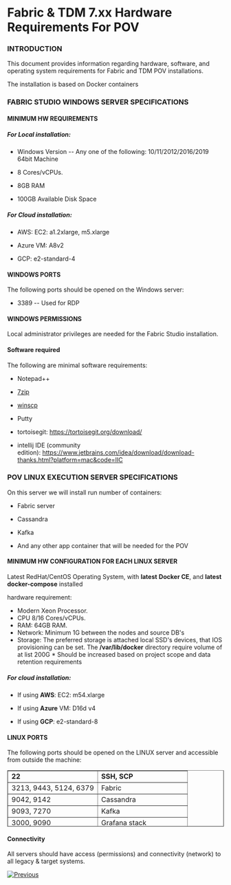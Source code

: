 # Fabric & TDM 7.xx Hardware Requirements For POV

### INTRODUCTION 

This document provides information regarding hardware, software, and operating system requirements for Fabric and TDM POV installations.

The installation is based on Docker containers

### FABRIC STUDIO WINDOWS SERVER SPECIFICATIONS 

#### MINIMUM HW REQUIREMENTS 

##### For Local installation:

-   Windows Version -- Any one of the following: 10/11/2012/2016/2019 64bit Machine

-   8 Cores/vCPUs.

-   8GB RAM

-   100GB Available Disk Space

##### For Cloud installation:

-   AWS: EC2: a1.2xlarge, m5.xlarge

-   Azure VM: A8v2

-   GCP: e2-standard-4

#### WINDOWS PORTS 

The following ports should be opened on the Windows server:

-   3389 -- Used for RDP

#### WINDOWS PERMISSIONS 

Local administrator privileges are needed for the Fabric Studio installation.

#### Software required 

The following are minimal software requirements:

-   Notepad++

-   [7zip](http://www.7-zip.org/download.html)

-   [winscp](https://winscp.net/eng/download.php)

-   Putty

-   tortoisegit: <https://tortoisegit.org/download/>

-   intellij IDE (community edition): <https://www.jetbrains.com/idea/download/download-thanks.html?platform=mac&code=IIC>

### POV LINUX EXECUTION SERVER SPECIFICATIONS

On this server we will install run number of containers:

-   Fabric server

-   Cassandra

-   Kafka

-   And any other app container that will be needed for the POV

#### MINIMUM HW CONFIGURATION FOR EACH LINUX SERVER 

Latest RedHat/CentOS Operating System, with **latest** **Docker CE**, and **latest** **docker-compose** installed

hardware requirement:

-   Modern Xeon Processor.
-   CPU 8/16 Cores/vCPUs.
-   RAM: 64GB RAM.
-   Network: Minimum 1G between the nodes and source DB's
-   Storage: The preferred storage is attached local SSD's devices, that IOS provisioning can be set.
    The **/var/lib/docker** directory require volume of at list 200G
    \* Should be increased based on project scope and data retention requirements

##### For cloud installation:

-   If using **AWS**: EC2: m54.xlarge

-   If using **Azure** VM: D16d v4

-   If using **GCP**: e2-standard-8

#### LINUX PORTS 

The following ports should be opened on the LINUX server and accessible from outside the machine:

<table style="border-collapse: collapse; width: 100%; height: 131px;" border="1">
<tbody>
<tr style="height: 18px;">
<td style="width: 50%; height: 18px;"><strong>22</strong></td>
<td style="width: 50%; height: 18px;"><strong>SSH, SCP</strong></td>
</tr>
<tr style="height: 18px;">
<td style="width: 50%; height: 18px;">3213, 9443, 5124, 6379</td>
<td style="width: 50%; height: 18px;">Fabric</td>
</tr>
<tr style="height: 18px;">
<td style="width: 50%; height: 18px;">9042, 9142</td>
<td style="width: 50%; height: 18px;">Cassandra</td>
</tr>
<tr style="height: 18px;">
<td style="width: 50%; height: 18px;">9093, 7270</td>
<td style="width: 50%; height: 18px;">Kafka</td>
</tr>
<tr style="height: 18px;">
<td style="width: 50%; height: 18px;">3000, 9090</td>
<td style="width: 50%; height: 18px;">Grafana stack</td>
</tr>
</tbody>
</table>



#### Connectivity 

All servers should have access (permissions) and connectivity (network) to all legacy & target systems.



[![Previous](/articles/images/Previous.png)](03_hardware_req_for_prod.md)
